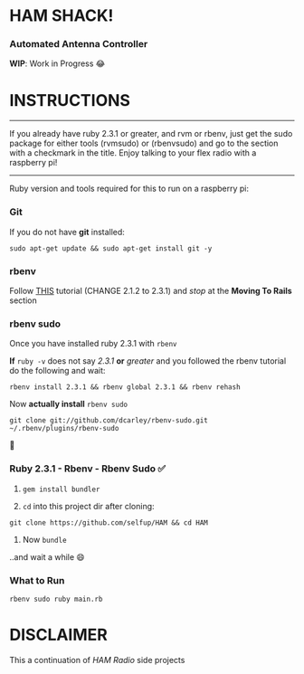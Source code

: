# HAM SHACK!

### Automated Antenna Controller

**WIP**: Work in Progress :joy:

# INSTRUCTIONS

***

If you already have ruby 2.3.1 or greater, and rvm or rbenv, just get the sudo package for either tools (rvmsudo) or (rbenvsudo) and go to the section with a checkmark in the title. Enjoy talking to your flex radio with a raspberry pi!

***

Ruby version and tools required for this to run on a raspberry pi:

### Git
If you do not have **git** installed:

  `sudo apt-get update && sudo apt-get install git -y`
### rbenv
 Follow [THIS](http://www.iconoclastlabs.com/blog/ruby-on-rails-on-the-raspberry-pi-b-with-rbenv) tutorial (CHANGE 2.1.2 to 2.3.1) and *stop* at the **Moving To Rails** section

### rbenv sudo

  Once you have installed ruby 2.3.1 with `rbenv`

  **If** `ruby -v` does not say *2.3.1* **or** *greater* and you followed the rbenv tutorial do the following and wait:

  ```
  rbenv install 2.3.1 && rbenv global 2.3.1 && rbenv rehash
  ```

  Now **actually install** `rbenv sudo`

  `git clone git://github.com/dcarley/rbenv-sudo.git ~/.rbenv/plugins/rbenv-sudo`

:tada:

### Ruby 2.3.1 - Rbenv - Rbenv Sudo :white_check_mark:

1. `gem install bundler`

1. `cd` into this project dir after cloning:

  `git clone https://github.com/selfup/HAM && cd HAM`

1. Now `bundle`

  ..and wait a while :smile:

### What to Run

`rbenv sudo ruby main.rb`

# DISCLAIMER

This a continuation of *HAM Radio* side projects

